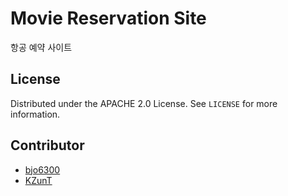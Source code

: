 # Movie Reservation Site
항공 예약 사이트


## License

Distributed under the APACHE 2.0 License. See `LICENSE` for more information.

## Contributor
* [bjo6300](https://github.com/bjo6300) <br>
* [KZunT](https://github.com/KZunT)
